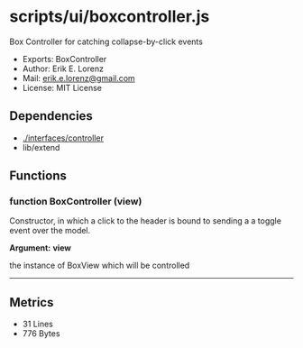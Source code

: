 # scripts/ui/boxcontroller.js


Box Controller for catching collapse-by-click events

* Exports: BoxController
* Author: Erik E. Lorenz 
* Mail: <erik.e.lorenz@gmail.com>
* License: MIT License


## Dependencies

* <a href="./interfaces/controller.html">./interfaces/controller</a>
* lib/extend

## Functions

###   function BoxController (view)
Constructor, in which a click to the header is bound to sending a a toggle
event over the model.

**Argument:** **view**

the instance of BoxView which will be controlled

---

## Metrics

* 31 Lines
* 776 Bytes

